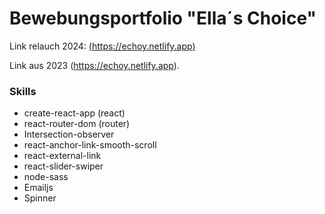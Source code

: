 # Bewebungsportfolio "Ella´s Choice"

Link relauch 2024: [(https://echoy.netlify.app)](https://ellaschoice.netlify.app/)

Link aus 2023 (https://echoy.netlify.app).


### Skills
- create-react-app (react)
- react-router-dom (router)
- Intersection-observer
- react-anchor-link-smooth-scroll
- react-external-link
- react-slider-swiper
- node-sass
- Emailjs
- Spinner
















